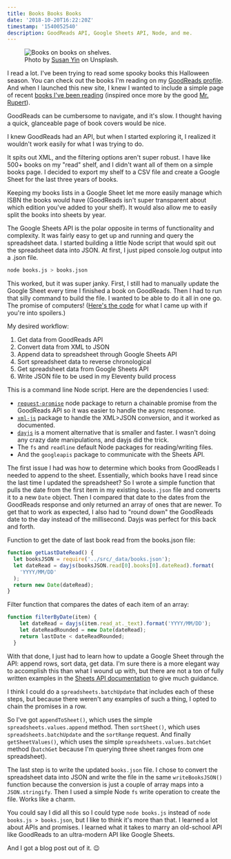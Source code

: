 ```yaml
---
title: Books Books Books
date: '2018-10-20T16:22:20Z'
timestamp: '1540052540'
description: GoodReads API, Google Sheets API, Node, and me.
---
```

<figure>
  <img
    src="/assets/images/posts/2018/susan-yin-647448-unsplash-800.jpg"
    alt="Books on books on shelves."
    srcset="/assets/images/posts/2018/susan-yin-647448-unsplash-800.jpg 800w, /assets/images/posts/2018/susan-yin-647448-unsplash-375.jpg 375w"
  >
  <figcaption>Photo by <a href="https://unsplash.com/photos/2JIvboGLeho?utm_source=unsplash&utm_medium=referral&utm_content=creditCopyText">Susan Yin</a> on Unsplash.</figcaption>
</figure>

I read a lot. I've been trying to read some spooky books this Halloween season. You can check out the books I'm reading on my [GoodReads profile](https://www.goodreads.com/user/show/1665822-rob-lindsey). And when I launched this new site, I knew I wanted to include a simple page of recent [books I've been reading](/books) (inspired once more by the good [Mr. Rupert](https://daverupert.com/bookshelf)).

GoodReads can be cumbersome to navigate, and it's slow. I thought having a quick, glanceable page of book covers would be nice.

I knew GoodReads had an API, but when I started exploring it, I realized it wouldn't work easily for what I was trying to do.

It spits out XML, and the filtering options aren't super robust. I have like 500+ books on my "read" shelf, and I didn't want all of them on a simple books page. I decided to export my shelf to a CSV file and create a Google Sheet for the last three years of books.

Keeping my books lists in a Google Sheet let me more easily manage which ISBN the books would have (GoodReads isn't super transparent about which edition you've added to your shelf). It would also allow me to easily split the books into sheets by year.

The Google Sheets API is the polar opposite in terms of functionality and complexity. It was fairly easy to get up and running and query the spreadsheet data. I started building a little Node script that would spit out the spreadsheet data into JSON. At first, I just piped console.log output into a .json file.

``` bash
node books.js > books.json
```

This worked, but it was super janky. First, I still had to manually update the Google Sheet every time I finished a book on GoodReads. Then I had to run that silly command to build the file. I wanted to be able to do it all in one go. The promise of computers! ([Here's the code](https://github.com/clubrob/roblindsey.com/blob/master/automate/books.js) for what I came up with if you're into spoilers.)

My desired workflow:

1. Get data from GoodReads API
2. Convert data from XML to JSON
3. Append data to spreadsheet through Google Sheets API
4. Sort spreadsheet data to reverse chronological
5. Get spreadsheet data from Google Sheets API
6. Write JSON file to be used in my Eleventy build process

This is a command line Node script. Here are the dependencies I used:

* [`request-promise`](https://www.npmjs.com/package/request-promise) node package to return a chainable promise from the GoodReads API so it was easier to handle the async response.
* [`xml-js`](https://www.npmjs.com/package/xml-js) package to handle the XML>JSON conversion, and it worked as documented.
* [`dayjs`](https://www.npmjs.com/package/dayjs) is a moment alternative that is smaller and faster. I wasn't doing any crazy date manipulations, and dayjs did the trick.
* The `fs` and `readline` default Node packages for reading/writing files.
* And the `googleapis` package to communicate with the Sheets API.

The first issue I had was how to determine which books from GoodReads I needed to append to the sheet. Essentially, which books have I read since the last time I updated the spreadsheet? So I wrote a simple function that pulls the date from the first item in my existing `books.json` file and converts it to a new `Date` object. Then I compared that date to the dates from the GoodReads response and only returned an array of ones that are newer. To get that to work as expected, I also had to "round down" the GoodReads date to the day instead of the millisecond. Dayjs was perfect for this back and forth.

Function to get the date of last book read from the books.json file:
``` javascript
function getLastDateRead() {
  let booksJSON = require('../src/_data/books.json');
  let dateRead = dayjs(booksJSON.read[0].books[0].dateRead).format(
    'YYYY/MM/DD'
  );
  return new Date(dateRead);
}
```

Filter function that compares the dates of each item of an array:

``` javascript
function filterByDate(item) {
    let dateRead = dayjs(item.read_at._text).format('YYYY/MM/DD');
    let dateReadRounded = new Date(dateRead);
    return lastDate < dateReadRounded;
  }
```

With that done, I just had to learn how to update a Google Sheet through the API: append rows, sort data, get data. I'm sure there is a more elegant way to accomplish this than what I wound up with, but there are not a ton of fully written examples in the [Sheets API documentation](https://developers.google.com/sheets/api/) to give much guidance.

I think I could do a `spreadsheets.batchUpdate` that includes each of these steps, but because there weren't any examples of such a thing, I opted to chain the promises in a row.

So I've got `appendToSheet()`, which uses the simple `spreadsheets.values.append` method. Then `sortSheet()`, which uses `spreadsheets.batchUpdate` and the `sortRange` request. And finally `getSheetValues()`, which uses the simple `spreadsheets.values.batchGet` method (`batchGet` because I'm querying three sheet ranges from one spreadsheet).

The last step is to write the updated `books.json` file. I chose to convert the spreadsheet data into JSON and write the file in the same `writeBooksJSON()` function because the conversion is just a couple of array maps into a `JSON.stringify`. Then I used a simple Node `fs` write operation to create the file. Works like a charm.

You could say I did all this so I could type `node books.js` instead of `node books.js > books.json`, but I like to think it's more than that. I learned a lot about APIs and promises. I learned what it takes to marry an old-school API like GoodReads to an ultra-modern API like Google Sheets.

And I got a blog post out of it. 😉

